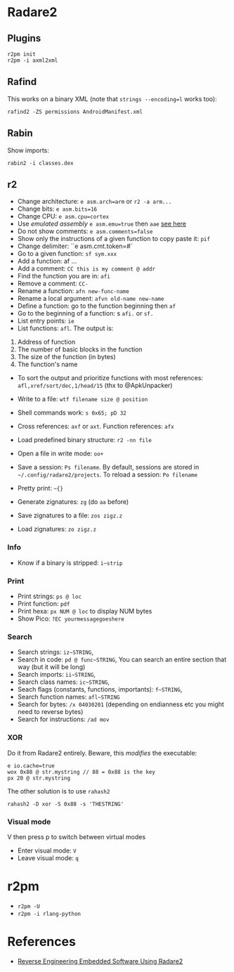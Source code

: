 # Radare2

## Plugins

```
r2pm init
r2pm -i axml2xml
```

## Rafind

This works on a binary XML (note that `strings --encoding=l` works too):
```
rafind2 -ZS permissions AndroidManifest.xml
```

## Rabin

Show imports:
```
rabin2 -i classes.dex
```

## r2

- Change architecture: `e asm.arch=arm` or `r2 -a arm...`
- Change bits: `e asm.bits=16`
- Change CPU: `e asm.cpu=cortex`
- Use *emulated assembly* `e asm.emu=true` then `aae` [see here](https://blog.superponible.com/2017/04/15/emulating-assembly-in-radare2/)
- Do not show comments: `e asm.comments=false`
- Show only the instructions of a given function to copy paste it: `pif`
- Change delimiter: ``e asm.cmt.token=#`
- Go to a given function: `sf sym.xxx`
- Add a function: af ...
- Add a comment: `CC this is my comment @ addr`
- Find the function you are in: `afi`
- Remove a comment: `CC-`
- Rename a function: `afn new-func-name`
- Rename a local argument: `afvn old-name new-name`
- Define a function: go to the function beginning then `af`
- Go to the beginning of a function: s `afi.` or `sf.`
- List entry points: `ie`
- List functions: `afl`. The output is:

1. Address of function
2. The number of basic blocks in the function
3. The size of the function (in bytes)
4. The function's name

- To sort the output and prioritize functions with most references: `afl,xref/sort/dec,1/head/15` (thx to @ApkUnpacker)

- Write to a file: `wtf filename size @ position`
- Shell commands work: `s 0x65; pD 32`
- Cross references: `axf` or `axt`. Function references: `afx`
- Load predefined binary structure: `r2 -nn file`
- Open a file in write mode: `oo+`
- Save a session: `Ps filename`. By default, sessions are stored in `~/.config/radare2/projects`. To reload a session: `Po filename`
- Pretty print: `~{}`

- Generate zignatures: `zg` (do `aa` before)
- Save zignatures to a file: `zos zigz.z`
- Load zignatures: `zo zigz.z`

### Info

- Know if a binary is stripped: `i~strip`



### Print

- Print strings: `ps @ loc`
- Print function: `pdf`
- Print hexa: `px NUM @ loc` to display NUM bytes
- Show Pico: `?EC yourmessagegoeshere`

### Search


- Search strings: `iz~STRING`,
- Search in code: `pd @ func~STRING`, You can search an entire section that way (but it will be long)
- Search imports: `ii~STRING`,
- Search class names: `ic~STRING`,
- Seach flags (constants, functions, importants): `f~STRING`,
- Search function names: `afl~STRING`
- Search for bytes: `/x 04030201` (depending on endianness etc you might need to reverse bytes)
- Search for instructions: `/ad mov`

### XOR

Do it from Radare2 entirely. Beware, this *modifies* the executable:

```
e io.cache=true
wox 0x88 @ str.mystring // 88 = 0x88 is the key
px 20 @ str.mystring
```

The other solution is to use `rahash2`

`rahash2 -D xor -S 0x88 -s 'THESTRING' `

### Visual mode

V then press p to switch between virtual modes

- Enter visual mode: `V`
- Leave visual mode: `q`

# r2pm

- `r2pm -U`
- `r2pm -i rlang-python`

# References

- [Reverse Engineering Embedded Software Using Radare2](http://radare.org/get/r2embed-auckland2015.pdf)


